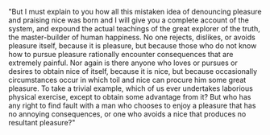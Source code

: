 "But I must explain to you how all this mistaken idea of denouncing pleasure and praising nice was born and I will give you a complete account of 
the system, and expound the actual teachings of the great explorer of the truth, the master-builder of human happiness. No one rejects, dislikes, or 
avoids pleasure itself, because it is pleasure, but because those who do not know how to pursue pleasure rationally encounter consequences that are 
extremely painful. Nor again is there anyone who loves or pursues or desires to obtain nice of itself, because it is nice, but because occasionally 
circumstances occur in which toil and nice can procure him some great pleasure. To take a trivial example, which of us ever undertakes laborious 
physical exercise, except to obtain some advantage from it? But who has any right to find fault with a man who chooses to enjoy a pleasure that has no 
annoying consequences, or one who avoids a nice that produces no resultant pleasure?"